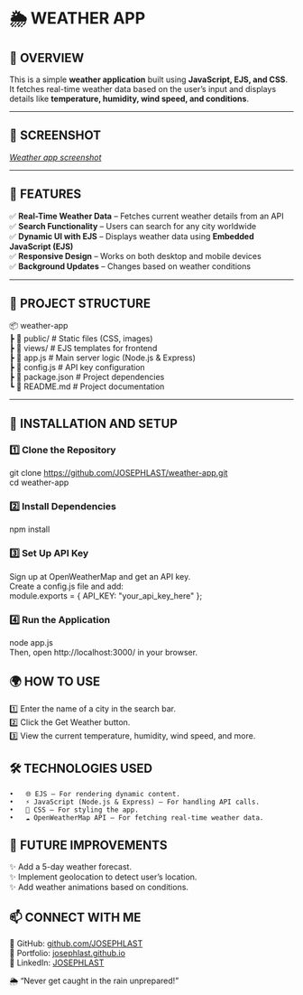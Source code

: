 # 🌦️ WEATHER APP 

## **📌 OVERVIEW**  
This is a simple **weather application** built using **JavaScript, EJS, and CSS**. It fetches real-time weather data based on the user’s input and displays details like **temperature, humidity, wind speed, and conditions**.  

---

## **📸 SCREENSHOT**  
*[Weather app screenshot](weather-app-screenshot.png)*  

---

## **🚀 FEATURES**  
✅ **Real-Time Weather Data** – Fetches current weather details from an API  
✅ **Search Functionality** – Users can search for any city worldwide  
✅ **Dynamic UI with EJS** – Displays weather data using **Embedded JavaScript (EJS)**  
✅ **Responsive Design** – Works on both desktop and mobile devices  
✅ **Background Updates** – Changes based on weather conditions  

---

## **📂 PROJECT STRUCTURE**  
📦 weather-app   
┣ 📂 public/          # Static files (CSS, images)   
┣ 📂 views/           # EJS templates for frontend   
┣ 📜 app.js           # Main server logic (Node.js & Express)   
┣ 📜 config.js        # API key configuration   
┣ 📜 package.json     # Project dependencies   
┗ 📜 README.md        # Project documentation   

---

## **🚀 INSTALLATION AND SETUP**  
### **1️⃣ Clone the Repository**  
git clone https://github.com/JOSEPHLAST/weather-app.git   
cd weather-app   

### **2️⃣ Install Dependencies**
npm install

### **3️⃣ Set Up API Key**
Sign up at OpenWeatherMap and get an API key.   
Create a config.js file and add:   
module.exports = {
  API_KEY: "your_api_key_here"
};   

### **4️⃣ Run the Application**
node app.js   
Then, open http://localhost:3000/ in your browser.   

## **🌍 HOW TO USE**
1️⃣ Enter the name of a city in the search bar.   
2️⃣ Click the Get Weather button.   
3️⃣ View the current temperature, humidity, wind speed, and more.   

## **🛠️ TECHNOLOGIES USED**
	•	🌐 EJS – For rendering dynamic content.  
	•	⚡ JavaScript (Node.js & Express) – For handling API calls.  
	•	🎨 CSS – For styling the app.  
	•	☁️ OpenWeatherMap API – For fetching real-time weather data.  

## **🚀 FUTURE IMPROVEMENTS**
✨ Add a 5-day weather forecast.  
✨ Implement geolocation to detect user’s location.  
✨ Add weather animations based on conditions.  

## **📫 CONNECT WITH ME**
🔗 GitHub: [github.com/JOSEPHLAST](https://github.com/JOSEPHLAST)   
🔗 Portfolio: [josephlast.github.io](https://josephlast.github.io)   
🔗 LinkedIn: [JOSEPHLAST](https://www.linkedin.com/in/josephlast-a-aaa813354/)   

🌦️ “Never get caught in the rain unprepared!”

